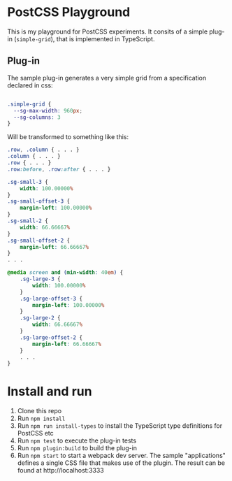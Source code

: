 # PostCSS Playground

This is my playground for PostCSS experiments. It consits of a simple plug-in (`simple-grid`), that is implemented in TypeScript. 

## Plug-in

The sample plug-in generates a very simple grid from a specification declared in css:
```css

.simple-grid {
  --sg-max-width: 960px;
  --sg-columns: 3
}
```

Will be transformed to something like this:

```css
.row, .column { . . . }
.column { . . . }
.row { . . . }
.row:before, .row:after { . . . }

.sg-small-3 {
    width: 100.00000%
}
.sg-small-offset-3 {
    margin-left: 100.00000%
}
.sg-small-2 {
    width: 66.66667%
}
.sg-small-offset-2 {
    margin-left: 66.66667%
}
. . .

@media screen and (min-width: 40em) {
    .sg-large-3 {
        width: 100.00000%
    }
    .sg-large-offset-3 {
        margin-left: 100.00000%
    }
    .sg-large-2 {
        width: 66.66667%
    }
    .sg-large-offset-2 {
        margin-left: 66.66667%
    }
    . . .
}
```

# Install and run

1. Clone this repo
2. Run `npm install`
3. Run `npm run install-types` to install the TypeScript type definitions for PostCSS etc
4. Run `npm test` to execute the plug-in tests
5. Run `npm plugin:build` to build the plug-in
6. Run `npm start` to start a webpack dev server. The sample "applications" defines a single CSS file that makes use of the plugin. The result can be found at http://localhost:3333





